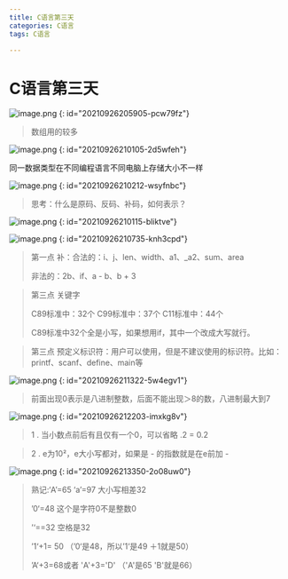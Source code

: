 ```yaml
---
title: C语言第三天
categories: C语言
tags: C语言

---
```


# C语言第三天

![image.png](http://imgblogslp.test.upcdn.net//picgo/20210927232711.png)
{: id="20210926205905-pcw79fz"}

> 数组用的较多

![image.png](http://imgblogslp.test.upcdn.net//picgo/20210927232715.png)
{: id="20210926210105-2d5wfeh"}

同一数据类型在不同编程语言不同电脑上存储大小不一样

![image.png](http://imgblogslp.test.upcdn.net//picgo/20210927232723.png)
{: id="20210926210212-wsyfnbc"}

> 思考：什么是原码、反码、补码，如何表示？

![image.png](http://imgblogslp.test.upcdn.net//picgo/20210927232725.png)
{: id="20210926210115-bliktve"}

![image.png](http://imgblogslp.test.upcdn.net//picgo/20210927232727.png)
{: id="20210926210735-knh3cpd"}

> 第一点 补：合法的：i、j、len、width、a1、_a2、sum、area
> 
>非法的：2b、if、a - b、b + 3

> 第三点 关键字
> 
>C89标准中：32个   C99标准中：37个  C11标准中：44个
> 
> C89标准中32个全是小写，如果想用if，其中一个改成大写就行。

> 第三点 预定义标识符：用户可以使用，但是不建议使用的标识符。比如：printf、scanf、define、main等

![image.png](http://imgblogslp.test.upcdn.net//picgo/20210927232752.png)
{: id="20210926211322-5w4egv1"}

> 前面出现0表示是八进制整数，后面不能出现＞8的数，八进制最大到7

![image.png](http://imgblogslp.test.upcdn.net//picgo/20210927232758.png)
{: id="20210926212203-imxkg8v"}

> 1 . 当小数点前后有且仅有一个0，可以省略  .2 = 0.2

> 2 . e为10²，e大小写都对，如果是 - 的指数就是在e前加 -

![image.png](http://imgblogslp.test.upcdn.net//picgo/20210927232806.png)
{: id="20210926213350-2o08uw0"}

> 熟记:‘A’=65 ‘a’=97  大小写相差32
> 
>’0‘=48  这个是字符0不是整数0
> 
> ’‘==32  空格是32
>
> ’1‘+1= 50  （’0‘是48，所以’1‘是49 ＋1就是50）
> 
>’A‘+3=68或者 'A'+3='D'  （'A'是65  'B'就是66）




